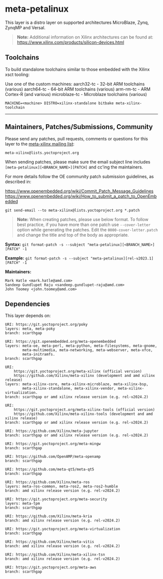 # meta-petalinux

This layer is a distro layer on supported architectures MicroBlaze, Zynq, ZynqMP
and Versal.

> **Note:** Additional information on Xilinx architectures can be found at:
	https://www.xilinx.com/products/silicon-devices.html

## Toolchains

To build standalone toolchains similar to those embedded with the Xilinx xsct
tooling:

Use one of the custom machines:
  aarch32-tc - 32-bit ARM toolchains (various)
  aarch64-tc - 64-bit ARM toolchains (various)
  arm-rm-tc  - ARM Cortex-R (and various)
  microblaze-tc - Microblaze toolchains (various)
```
MACHINE=<machine> DISTRO=xilinx-standalone bitbake meta-xilinx-toolchain
```
---
## Maintainers, Patches/Submissions, Community

Please send any patches, pull requests, comments or questions for this layer to
the [meta-xilinx mailing list](https://lists.yoctoproject.org/g/meta-xilinx):

	meta-xilinx@lists.yoctoproject.org

When sending patches, please make sure the email subject line includes
`[meta-petalinux][<BRANCH_NAME>][PATCH]` and cc'ing the maintainers.

For more details follow the OE community patch submission guidelines, as described in:

https://www.openembedded.org/wiki/Commit_Patch_Message_Guidelines
https://www.openembedded.org/wiki/How_to_submit_a_patch_to_OpenEmbedded

`git send-email --to meta-xilinx@lists.yoctoproject.org *.patch`

> **Note:** When creating patches, please use below format. To follow best practice,
> if you have more than one patch use `--cover-letter` option while generating the
> patches. Edit the `0000-cover-letter.patch` and change the title and top of the
> body as appropriate.

**Syntax:**
`git format-patch -s --subject "meta-petalinux][<BRANCH_NAME>][PATCH" -1`

**Example:**
`git format-patch -s --subject "meta-petalinux][rel-v2023.1][PATCH" -1`

**Maintainers:**

	Mark Hatle <mark.hatle@amd.com>
	Sandeep Gundlupet Raju <sandeep.gundlupet-raju@amd.com>
	John Toomey <john.toomey@amd.com>

## Dependencies

This layer depends on:

	URI: https://git.yoctoproject.org/poky
	layers: meta, meta-poky
	branch: scarthgap

	URI: https://git.openembedded.org/meta-openembedded
	layers: meta-oe, meta-perl, meta-python, meta-filesystems, meta-gnome,
            meta-multimedia, meta-networking, meta-webserver, meta-xfce,
            meta-initramfs.
	branch: scarthgap

	URI:
        https://git.yoctoproject.org/meta-xilinx (official version)
        https://github.com/Xilinx/meta-xilinx (development and amd xilinx release)
	layers: meta-xilinx-core, meta-xilinx-microblaze, meta-xilinx-bsp,
            meta-xilinx-standalone, meta-xilinx-vendor, meta-xilinx-virtualization.
	branch: scarthgap or amd xilinx release version (e.g. rel-v2024.2)

	URI:
        https://git.yoctoproject.org/meta-xilinx-tools (official version)
        https://github.com/Xilinx/meta-xilinx-tools (development and amd xilinx release)
	branch: scarthgap or amd xilinx release version (e.g. rel-v2024.2)

	URI: https://github.com/Xilinx/meta-jupyter
	branch: scarthgap or amd xilinx release version (e.g. rel-v2024.2)

	URI: https://git.yoctoproject.org/meta-mingw
	branch: scarthgap

	URI: https://github.com/OpenAMP/meta-openamp
	branch: scarthgap

	URI: https://github.com/meta-qt5/meta-qt5
	branch: scarthgap

	URI: https://github.com/Xilinx/meta-ros
	layers: meta-ros-common, meta-ros2, meta-ros2-humble
	branch: amd xilinx release version (e.g. rel-v2024.2)

	URI: https://git.yoctoproject.org/meta-security
	layers: meta-tpm
	branch: scarthgap

	URI: https://github.com/Xilinx/meta-kria
	branch: amd xilinx release version (e.g. rel-v2024.2)

	URI: https://git.yoctoproject.org/meta-virtualization
	branch: scarthgap

	URI: https://github.com/Xilinx/meta-vitis
	branch: amd xilinx release version (e.g. rel-v2024.2)

	URI: https://github.com/Xilinx/meta-xilinx-tsn
	branch: amd xilinx release version (e.g. rel-v2024.2)

	URI: https://git.yoctoproject.org/meta-aws
	branch: scarthgap
